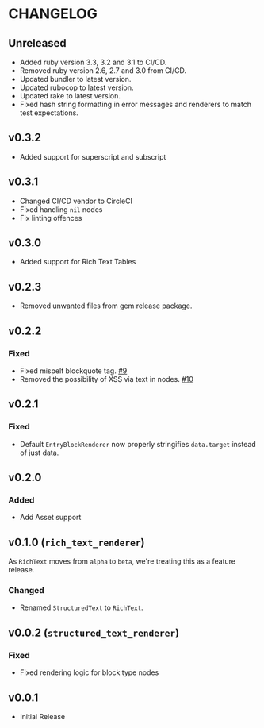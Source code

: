 # CHANGELOG

## Unreleased
* Added ruby version 3.3, 3.2 and 3.1 to CI/CD.
* Removed ruby version 2.6, 2.7 and 3.0 from CI/CD.
* Updated bundler to latest version.
* Updated rubocop to latest version.
* Updated rake to latest version.
* Fixed hash string formatting in error messages and renderers to match test expectations.

## v0.3.2
* Added support for superscript and subscript

## v0.3.1
* Changed CI/CD vendor to CircleCI
* Fixed handling `nil` nodes
* Fix linting offences

## v0.3.0
* Added support for Rich Text Tables

## v0.2.3
* Removed unwanted files from gem release package.

## v0.2.2
### Fixed
* Fixed mispelt blockquote tag. [#9](https://github.com/contentful/rich-text-renderer.rb/pull/9)
* Removed the possibility of XSS via text in nodes. [#10](https://github.com/contentful/rich-text-renderer.rb/pull/10)

## v0.2.1
### Fixed
* Default `EntryBlockRenderer` now properly stringifies `data.target` instead of just data.

## v0.2.0

### Added
* Add Asset support

## v0.1.0 (`rich_text_renderer`)

As `RichText` moves from `alpha` to `beta`, we're treating this as a feature release.

### Changed
* Renamed `StructuredText` to `RichText`.

## v0.0.2 (`structured_text_renderer`)

### Fixed
* Fixed rendering logic for block type nodes

## v0.0.1

* Initial Release

